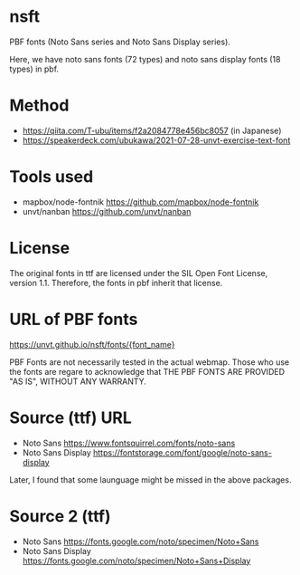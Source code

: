 # nsft
PBF fonts (Noto Sans series and Noto Sans Display series).

Here, we have noto sans fonts (72 types) and noto sans display fonts (18 types) in pbf.

# Method
- https://qiita.com/T-ubu/items/f2a2084778e456bc8057 (in Japanese)
- https://speakerdeck.com/ubukawa/2021-07-28-unvt-exercise-text-font

# Tools used
- mapbox/node-fontnik https://github.com/mapbox/node-fontnik
- unvt/nanban https://github.com/unvt/nanban

# License
The original fonts in ttf are licensed under the SIL Open Font License, version 1.1.
Therefore, the fonts in pbf inherit that license.

# URL of PBF fonts
https://unvt.github.io/nsft/fonts/{font_name}

PBF Fonts are not necessarily tested in the actual webmap. 
Those who use the fonts are regare to acknowledge that THE PBF FONTS ARE PROVIDED "AS IS", WITHOUT ANY WARRANTY.

# Source (ttf) URL
- Noto Sans https://www.fontsquirrel.com/fonts/noto-sans
- Noto Sans Display https://fontstorage.com/font/google/noto-sans-display

Later, I found that some launguage might be missed in the above packages.

# Source 2 (ttf)
- Noto Sans https://fonts.google.com/noto/specimen/Noto+Sans
- Noto Sans Display https://fonts.google.com/noto/specimen/Noto+Sans+Display





